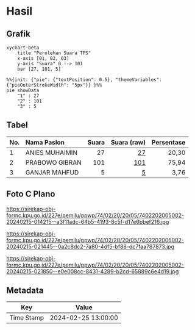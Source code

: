 # Hasil

## Grafik

```mermaid
xychart-beta
    title "Perolehan Suara TPS"
    x-axis [01, 02, 03]
    y-axis "Suara" 0 --> 101
    bar [27, 101, 5]
```

```mermaid
%%{init: {"pie": {"textPosition": 0.5}, "themeVariables": {"pieOuterStrokeWidth": "5px"}} }%%
pie showData
    "1" : 27
    "2" : 101
    "3" : 5
```

## Tabel

| No. | Nama Paslon    | Suara | Suara (raw) | Persentase |
|:--- |:-------------- | -----:| -----------:| ----------:|
| 1   | ANIES MUHAIMIN | 27    | [27][p-1]   | 20,30      |
| 2   | PRABOWO GIBRAN | 101   | [101][p-2]  | 75,94      |
| 3   | GANJAR MAHFUD  | 5     | [5][p-3]    | 3,76       |


[p-1]: https://github.com/gigit-pemilu/pemilu-2024-74-sulawesi-tenggara/blob/main/pilpres/hitung-suara/sub/74-sulawesi-tenggara/sub/02-konawe/sub/20-besulutu/sub/2005-asunde/sub/002-tps/sub/paslon-1.txt
[p-2]: https://github.com/gigit-pemilu/pemilu-2024-74-sulawesi-tenggara/blob/main/pilpres/hitung-suara/sub/74-sulawesi-tenggara/sub/02-konawe/sub/20-besulutu/sub/2005-asunde/sub/002-tps/sub/paslon-2.txt
[p-3]: https://github.com/gigit-pemilu/pemilu-2024-74-sulawesi-tenggara/blob/main/pilpres/hitung-suara/sub/74-sulawesi-tenggara/sub/02-konawe/sub/20-besulutu/sub/2005-asunde/sub/002-tps/sub/paslon-3.txt

## Foto C Plano

https://sirekap-obj-formc.kpu.go.id/227e/pemilu/ppwp/74/02/20/20/05/7402202005002-20240215-014215--a3f11adc-64b5-4193-8c5f-d17e6bbef216.jpg

https://sirekap-obj-formc.kpu.go.id/227e/pemilu/ppwp/74/02/20/20/05/7402202005002-20240215-021445--0a2c8dc2-7a80-4df5-bf88-dc7faa787873.jpg

https://sirekap-obj-formc.kpu.go.id/227e/pemilu/ppwp/74/02/20/20/05/7402202005002-20240215-021850--e0e008cc-8431-4289-b2cd-65889c6e4d19.jpg


## Metadata

| Key        | Value               |
| ---------- | ------------------- |
| Time Stamp | 2024-02-25 13:00:00 |



